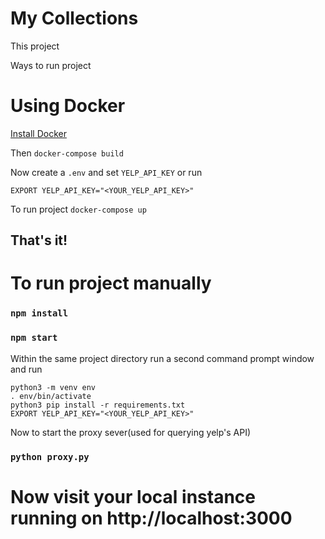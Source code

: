 # My Collections

This project

Ways to run project

# Using Docker
[Install Docker](https://docs.docker.com/get-docker)

Then
`docker-compose build`

Now create a `.env` and set `YELP_API_KEY` or run

`EXPORT YELP_API_KEY="<YOUR_YELP_API_KEY>"`

To run project
`docker-compose up`
## That's it!

# To run project manually
### `npm install`
### `npm start`

Within the same project directory run a second command prompt window and run

```
python3 -m venv env
. env/bin/activate
python3 pip install -r requirements.txt
EXPORT YELP_API_KEY="<YOUR_YELP_API_KEY>"
```

Now to start the proxy sever(used for querying yelp's API)
### `python proxy.py`

# Now visit your local instance running on http://localhost:3000
